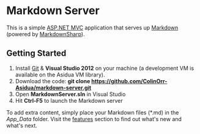 Markdown Server
===============

This is a simple [ASP.NET MVC][1] application that serves up [Markdown][2] (powered by [MarkdownSharp][3]).

Getting Started
---------------
1. Install [Git][4] & **Visual Studio 2012** on your machine (a development VM is available on the Asidua VM library).
2. Download the code: **git clone https://github.com/ColinOrr-Asidua/markdown-server.git**
3. Open **MarkdownServer.sln** in Visual Studio
4. Hit **Ctrl-F5** to launch the Markdown server

To add extra content, simply place your Markdown files (\*.md) in the *App_Data* folder.  Visit the [features](markdown-server/blob/master/MarkdownServer/App_Data/features.md) section to find out what's new and what's next.

[1]: http://www.asp.net/mvc/mvc4
[2]: http://daringfireball.net/projects/markdown
[3]: http://code.google.com/p/markdownsharp
[4]: https://help.github.com/articles/set-up-git